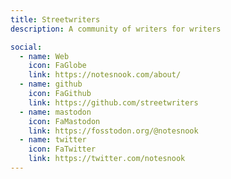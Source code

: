 ```yaml
---
title: Streetwriters
description: A community of writers for writers

social:
  - name: Web
    icon: FaGlobe
    link: https://notesnook.com/about/
  - name: github
    icon: FaGithub
    link: https://github.com/streetwriters
  - name: mastodon
    icon: FaMastodon
    link: https://fosstodon.org/@notesnook
  - name: twitter
    icon: FaTwitter
    link: https://twitter.com/notesnook
---
```

